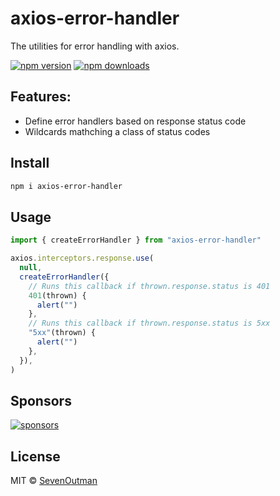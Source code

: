 # axios-error-handler

The utilities for error handling with axios.

[![npm version](https://badgen.net/npm/v/axios-error-handler)](https://npm.im/axios-error-handler) [![npm downloads](https://badgen.net/npm/dm/axios-error-handler)](https://npm.im/axios-error-handler)

## Features:

- Define error handlers based on response status code
- Wildcards mathching a class of status codes

## Install

```bash
npm i axios-error-handler
```

## Usage

```ts
import { createErrorHandler } from "axios-error-handler"

axios.interceptors.response.use(
  null,
  createErrorHandler({
    // Runs this callback if thrown.response.status is 401
    401(thrown) {
      alert("")
    },
    // Runs this callback if thrown.response.status is 5xx
    "5xx"(thrown) {
      alert("")
    },
  }),
)
```

## Sponsors

[![sponsors](https://sponsors-images.SevenOutman.sh/sponsors.svg)](https://github.com/sponsors/SevenOutman)

## License

MIT &copy; [SevenOutman](https://github.com/sponsors/SevenOutman)
